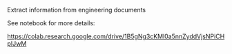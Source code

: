 Extract information from engineering documents

See notebook for more details:

https://colab.research.google.com/drive/1B5gNg3cKMl0a5nnZyddVjsNPiCHpIJwM
